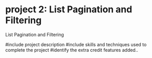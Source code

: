 # project 2: List Pagination and Filtering
 List Pagination and Filtering

 #include project description
 #include skills and techniques used to complete the project
 #identify the extra credit features added..

